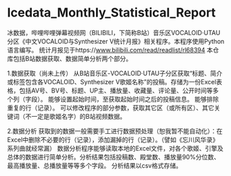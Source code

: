 # Icedata_Monthly_Statistical_Report
冰数据，哔哩哔哩弹幕视频网（BILIBILI，下简称B站）音乐区VOCALOID·UTAU分区《中文VOCALOID与Synthesizer V统计月报》相关程序。本程序使用Python语言编写。
统计月报见于https://www.bilibili.com/read/readlist/rl68394
本仓库包括B站数据获取、数据简单分析两个部分。

1.数据获取（尚未上传）
从B站音乐区-VOCALOID·UTAU子分区获取“标题、简介或标签包含各VOCALOID、Synthesizer V歌姬名称”的投稿。存储为一份Excel表格，包括AV号、BV号、标题、UP主、播放量、收藏量、评论量、公开时间等多个列（字段）。
能够设置起始时间，至获取起始时间之后的投稿信息。
能够排除重复的行（记录）。
可以修改程序的部分参数，获取其它区（或所有区）、其它关键词（不一定是歌姬名字）的B站视频数据。

2.数据分析
获取到的数据一般需要手工进行数据预处理（恕我暂不能自动化）：在Excel中删除不必要的行（记录），添加漏掉的行（记录）。（譬如《忘川风华录》系列曲就经常漏）
数据分析程序能够读取本地的Excel文件，对各个歌姬、引擎及总体的数据进行简单分析。分析结果包括投稿数、殿堂数、播放量90%分位数、最高播放量、总播放量等等多个字段。
分析结果以csv格式存储。
